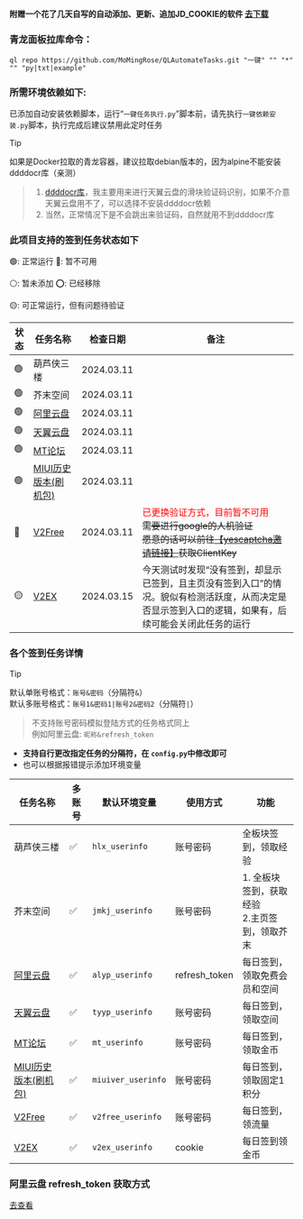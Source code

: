 #### 附赠一个花了几天自写的自动添加、更新、追加JD_COOKIE的软件 [去下载](https://github.com/MoMingRose/QLAutomateTasks/releases)

### 青龙面板拉库命令：

```shell
ql repo https://github.com/MoMingRose/QLAutomateTasks.git "一键" "" "*" "" "py|txt|example"
```

### 所需环境依赖如下:

已添加自动安装依赖脚本，运行“`一键任务执行.py`”脚本前，请先执行`一键依赖安装.py`脚本，执行完成后建议禁用此定时任务
> [!TIP]
> 如果是Docker拉取的青龙容器，建议拉取debian版本的，因为alpine不能安装ddddocr库（亲测）
> > 1. [ddddocr库](https://github.com/sml2h3/ddddocr)，我主要用来进行天翼云盘的滑块验证码识别，如果不介意天翼云盘用不了，可以选择不安装ddddocr依赖
> > 2. 当然，正常情况下是不会跳出来验证码，自然就用不到ddddocr库

### 此项目支持的签到任务状态如下

🟢: 正常运行 🔴: 暂不可用

⚪: 暂未添加 ⭕: 已经移除

🟡: 可正常运行，但有问题待验证

| 状态 | 任务名称                                  | 检查日期       | 备注                                                                                                                                                 |
|----|---------------------------------------|------------|----------------------------------------------------------------------------------------------------------------------------------------------------|
| 🟢 | 葫芦侠三楼                                 | 2024.03.11 |                                                                                                                                                    |
| 🟢 | 芥末空间                                  | 2024.03.11 |                                                                                                                                                    |
| 🟢 | [阿里云盘](https://www.alipan.com/)       | 2024.03.11 |                                                                                                                                                    |
| 🟢 | [天翼云盘](https://cloud.189.cn/)         | 2024.03.11 |                                                                                                                                                    |
| 🟢 | [MT论坛](https://bbs.binmt.cc/)         | 2024.03.11 |                                                                                                                                                    |
| 🟢 | [MIUI历史版本(刷机包)](https://miuiver.com/) | 2024.03.11 |                                                                                                                                                    |
| 🔴 | [V2Free](https://v2free.net/)         | 2024.03.11 | <font style="color:red">已更换验证方式，目前暂不可用</font><br/><s>需要进行google的人机验证<br>愿意的话可以前往[【yescaptcha邀请链接】](https://yescaptcha.com/i/jFtvBe)获取ClientKey</s> |
| 🟡 | [V2EX](https://www.v2ex.com/)         | 2024.03.15 | 今天测试时发现“没有签到，却显示已签到，且主页没有签到入口”的情况。貌似有检测活跃度，从而决定是否显示签到入口的逻辑，如果有，后续可能会关闭此任务的运行                                                                       |

### 各个签到任务详情

> [!TIP]
> 默认单账号格式：`账号&密码`（分隔符`&`）\
> 默认多账号格式：`账号1&密码1|账号2&密码2`（分隔符`|`）
> > 不支持账号密码模拟登陆方式的任务格式同上\
> > 例如阿里云盘: `昵称&refresh_token`
>

- <b>支持自行更改指定任务的分隔符，在 `config.py`中修改即可</b>
- 也可以根据报错提示添加环境变量

| 任务名称                                  | 多账号 | 默认环境变量             | 使用方式          | 功能                           |
|---------------------------------------|-----|--------------------|---------------|------------------------------|
| 葫芦侠三楼                                 | ✅   | `hlx_userinfo`     | 账号密码          | 全板块签到，领取经验                   |
| 芥末空间                                  | ✅   | `jmkj_userinfo`    | 账号密码          | 1. 全板块签到，获取经验<br>2.主页签到，领取芥末 |
| [阿里云盘](https://www.alipan.com/)       | ✅   | `alyp_userinfo`    | refresh_token | 每日签到，领取免费会员和空间               |
| [天翼云盘](https://cloud.189.cn/)         | ✅   | `tyyp_userinfo`    | 账号密码          | 每日签到，领取空间                    |
| [MT论坛](https://bbs.binmt.cc/)         | ✅   | `mt_userinfo`      | 账号密码          | 每日签到，领取金币                    |
| [MIUI历史版本(刷机包)](https://miuiver.com/) | ✅   | `miuiver_userinfo` | 账号密码          | 每日签到，领取固定1积分                 |
| [V2Free](https://v2free.net/)         | ✅   | `v2free_userinfo`  | 账号密码          | 每日签到，领流量                     |
| [V2EX](https://www.v2ex.com/)         | ✅   | `v2ex_userinfo`    | cookie        | 每日签到领金币                      |

### 阿里云盘 refresh_token 获取方式

[去查看](docs/aliyun.md)
